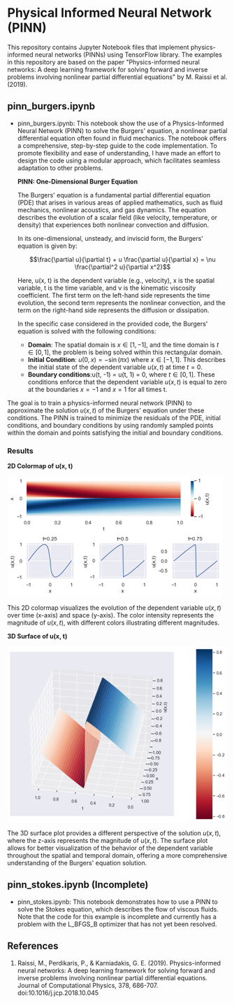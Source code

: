 # Physical Informed Neural Network (PINN)

This repository contains Jupyter Notebook files that implement physics-informed neural networks (PINNs) using TensorFlow library. The examples in this repository are based on the paper "Physics-informed neural networks: A deep learning framework for solving forward and inverse problems involving nonlinear partial differential equations" by M. Raissi et al. (2019).

## pinn_burgers.ipynb

- pinn_burgers.ipynb: This notebook show the use of a Physics-Informed Neural Network (PINN) to solve the Burgers' equation, a nonlinear partial differential equation often found in fluid mechanics. The notebook offers a comprehensive, step-by-step guide to the code implementation. To promote flexibility and ease of understanding, I have made an effort to design the code using a modular approach, which facilitates seamless adaptation to other problems.

  **PINN: One-Dimensional Burger Equation**
  
  The Burgers' equation is a fundamental partial differential equation (PDE) that arises in various areas of applied mathematics, such as fluid mechanics, nonlinear acoustics, and gas dynamics. The equation describes the evolution of a scalar field (like velocity, temperature, or density) that experiences both nonlinear convection and diffusion.

  In its one-dimensional, unsteady, and inviscid form, the Burgers' equation is given by:

  $$\frac{\partial u}{\partial t} + u \frac{\partial u}{\partial x} = \nu \frac{\partial^2 u}{\partial x^2}$$

  Here, u(x, t) is the dependent variable (e.g., velocity), x is the spatial variable, t is the time variable, and ν is the kinematic viscosity coefficient. The first term on the left-hand side represents the time evolution, the second term represents the nonlinear convection, and the term on the right-hand side represents the diffusion or dissipation.

  In the specific case considered in the provided code, the Burgers' equation is solved with the following conditions:

  - **Domain**: The spatial domain is $x \in [1,-1]$, and the time domain is $t \in [0,1]$, the problem is being solved within this rectangular domain.
  - **Initial Condition**: $u(0, x) = -\sin(\pi x)$ where $x \in [-1, 1]$. This describes the initial state of the dependent variable $u(x, t)$ at time $t = 0$.
  - **Boundary conditions**:u(t, -1) = u(t, 1) = 0, where $t \in [0,1]$. These conditions enforce that the dependent variable $u(x, t)$ is equal to zero at the boundaries $x = -1$ and $x = 1$ for all times t.
 
The goal is to train a physics-informed neural network (PINN) to approximate the solution $u(x, t)$ of the Burgers' equation under these conditions. The PINN is trained to minimize the residuals of the PDE, initial conditions, and boundary conditions by using randomly sampled points within the domain and points satisfying the initial and boundary conditions.

### Results

**2D Colormap of u(x, t)**


<img src="Images/2d_plot_burger.png">


This 2D colormap visualizes the evolution of the dependent variable $u(x, t)$ over time (x-axis) and space (y-axis). The color intensity represents the magnitude of $u(x, t)$, with different colors illustrating different magnitudes.

**3D Surface of u(x, t)**

<img src="Images/3d_plot_burger.png">


The 3D surface plot provides a different perspective of the solution $u(x, t)$, where the z-axis represents the magnitude of $u(x, t)$. The surface plot allows for better visualization of the behavior of the dependent variable throughout the spatial and temporal domain, offering a more comprehensive understanding of the Burgers' equation solution.

## pinn_stokes.ipynb (Incomplete)

- pinn_stokes.ipynb: This notebook demonstrates how to use a PINN to solve the Stokes equation, which describes the flow of viscous fluids. Note that the code for this example is incomplete and currently has a problem with the L_BFGS_B optimizer that has not yet been resolved.

## References
1. Raissi, M., Perdikaris, P., & Karniadakis, G. E. (2019). Physics-informed neural networks: A deep learning framework for solving forward and inverse problems involving nonlinear partial differential equations. Journal of Computational Physics, 378, 686-707. doi:10.1016/j.jcp.2018.10.045
